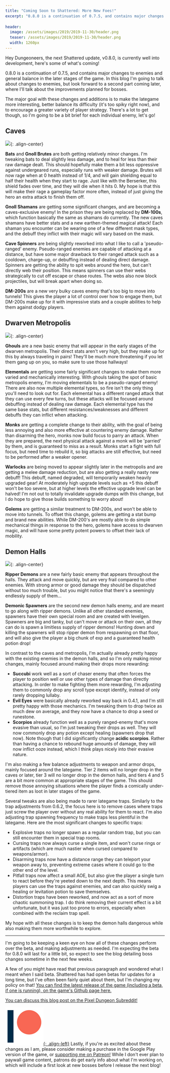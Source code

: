```yaml
---
title: "Coming Soon to Shattered: More New Foes!"
excerpt: "0.8.0 is a continuation of 0.7.5, and contains major changes to enemies and general balance in the later stages of the game."

header:
  image: /assets/images/2019/2019-11-30/header.png
  teaser: /assets/images/2019/2019-11-30/header.png
  width: 1260px
---
```


Hey Dungeoneers, the next Shattered update, v0.8.0, is currently well into development, here's some of what's coming!

0.8.0 is a continuation of 0.7.5, and contains major changes to enemies and general balance in the later stages of the game. In this blog I'm going to talk about changes to enemies, but look forward to a second part coming later, where I'll talk about the improvements planned for bosses.

The major goal with these changes and additions is to make the lategame more interesting, better balance its difficulty (it's too spiky right now), and to encourage a greater variety of player strategy. There's a lot to get though, so I'm going to be a bit brief for each individual enemy, let's go!

## Caves

![](/assets/images/{{page.date|date:'%Y/%Y-%m-%d'}}/shamans.png){: .align-center}

**Bats** and **Gnoll Brutes** are both getting relatively minor changes. I'm tweaking bats to deal slightly less damage, and to heal for less than their raw damage dealt. This should hopefully make them a bit less oppressive against undergeared runs, especially runs with weaker damage. Brutes will now rage when at 0 health instead of 1/4, and will gain shielding equal to half their health when they start to rage. Just like with the Berserker, this shield fades over time, and they will die when it hits 0. My hope is that this will make their rage a gameplay factor more often, instead of just giving the hero an extra attack to finish them off.

**Gnoll Shamans** are getting some significant changes, and are becoming a caves-exclusive enemy! In the prison they are being replaced by **DM-100s**, which function basically the same as shamans do currently. The new caves shamans have better stats and a new earthen-themed magical attack! Each shaman you encounter can be wearing one of a few different mask types, and the debuff they inflict with their magic will vary based on the mask.

**Cave Spinners** are being slightly reworked into what I like to call a 'pseudo-ranged' enemy. Pseudo-ranged enemies are capable of attacking at a distance, but have some major drawback to their ranged attack such as a cooldown, charge-up, or debuffing instead of dealing direct damage. Spinners are getting the ability to spit webs around the hero, but can't directly web their position. This means spinners can use their webs strategically to cut off escape or chase routes. The webs also now block projectiles, but will break apart when doing so.

**DM-200s** are a new very bulky caves enemy that's too big to move into tunnels! This gives the player a lot of control over how to engage them, but DM-200s make up for it with impressive stats and a couple abilities to help them against dodgy players.

## Dwarven Metropolis

![](/assets/images/{{page.date|date:'%Y/%Y-%m-%d'}}/elementals.png){: .align-center}

**Ghouls** are a new basic enemy that will appear in the early stages of the dwarven metropolis. Their direct stats aren't very high, but they make up for this by always traveling in pairs! They'll be much more threatening if you let them gang up on you, so make sure to use those hallways!

**Elementals** are getting some fairly significant changes to make them more varied and mechanically interesting. With ghouls taking the spot of basic metropolis enemy, I'm moving elementals to be a pseudo-ranged enemy! There are also now multiple elemental types, so fire isn't the only thing you'll need to look out for. Each elemental has a different ranged attack that they can use every few turns, but these attacks will be focused around debuffing instead of dealing raw damage. Each elemental type has the same base stats, but different resistances/weaknesses and different debuffs they can inflict when attacking.

**Monks** are getting a complete change to their ability, with the goal of being less annoying and also more effective at countering enemy damage. Rather than disarming the hero, monks now build focus to parry an attack. When they are prepared, the next physical attack against a monk will be 'parried' by them, and is guaranteed to miss as a result. Monks start a fight with full focus, but need time to rebuild it, so big attacks are still effective, but need to be performed after a weaker opener.

**Warlocks** are being moved to appear slightly later in the metropolis and are getting a melee damage reduction, but are also getting a really nasty new debuff! This debuff, named degraded, will temporarily weaken heavily upgraded gear! At moderately high upgrade levels such as +5 this debuff won't be too severe, but at higher levels the effective upgrade level can be halved! I'm not out to totally invalidate upgrade dumps with this change, but I do hope to give those builds something to worry about!

**Golems** are getting a similar treatment to DM-200s, and won't be able to move into tunnels. To offset this change, golems are getting a stat bump and brand new abilities. While DM-200's are mostly able to do simple mechanical things in response to the hero, golems have access to dwarven magic, and will have some pretty potent powers to offset their lack of mobility.

## Demon Halls

![](/assets/images/{{page.date|date:'%Y/%Y-%m-%d'}}/halls-enemies.png){: .align-center}

**Ripper Demons** are a new fairly basic enemy that appears throughout the halls. They attack and move quickly, but are very frail compared to other enemies. With strong armor or good damage they should be dispatched without too much trouble, but you might notice that there's a seemingly endlessly supply of them...

**Demonic Spawners** are the second new demon halls enemy, and are meant to go along with ripper demons. Unlike all other standard enemies, spawners have their own special room and are created with levelgen. Spawners are big and tanky, but can't move or attack on their own, all they can do is spawn a limitless supply of ripper demons! Hunting down and killing the spawners will stop ripper demon from respawning on that floor, and will also give the player a big chunk of exp and a guaranteed health potion drop! 

In contrast to the caves and metropolis, I'm actually already pretty happy with the existing enemies in the demon halls, and so I'm only making minor changes, mainly focused around making their drops more rewarding:
- **Succubi** work well as a sort of chaser enemy that often forces the player to position well or use other types of damage than directly attacking. In order to make fighting them more rewarding, I'm adjusting them to commonly drop any scroll type except identify, instead of only rarely dropping lullaby. 
- **Evil Eyes** were basically already reworked way back in 0.4.1, and I'm still pretty happy with those mechanics. I'm tweaking them to drop twice as much dew on average, and they now have a chance to drop a seed or runestone.
- **Scorpios** already function well as a purely ranged-enemy that's more evasive than usual, so I'm just tweaking their drops as well. They will now commonly drop any potion except healing (spawners drop that now). Note though that I did significantly change **acidic scorpios**. Rather than having a chance to rebound huge amounts of damage, they will now inflict ooze instead, which I think plays nicely into their evasive nature.

I'm also making a few balance adjustments to weapon and armor drops, mainly focused around the lategame. Tier 2 items will no longer drop in the caves or later, tier 3 will no longer drop in the demon halls, and tiers 4 and 5 are a bit more common at appropriate stages of the game. This should remove those annoying situations where the player finds a comically under-tiered item as loot in later stages of the game.

Several tweaks are also being made to rarer lategame traps. Similarly to the trap adjustments from 0.6.2, the focus here is to remove cases where traps just screw the player over without any real ability for them to react. I'm also adjusting trap spawning frequency to make traps less plentiful in the lategame. Here are the most significant changes to specific traps:
- Explosive traps no longer spawn as a regular random trap, but you can still encounter them in special trap rooms.
- Cursing traps now always curse a single item, and won't curse rings or artifacts (which are much nastier when cursed compared to weapons/armor).
- Disarming traps now have a distance range they can teleport your weapon away to, preventing extreme cases where it could go to the other end of the level.
- Pitfall traps now affect a small AOE, but also give the player a single turn to react before they're yeeted down to the next depth. This means players can use the traps against enemies, and can also quickly swig a healing or levitation potion to save themselves.
- Distortion traps have been reworked, and now act as a sort of more chaotic summoning trap. I do think removing their current effect is a bit unfortunate, but it was just too prone to errors, especially when combined with the reclaim trap spell.

My hope with all these changes is to keep the demon halls dangerous while also making them more worthwhile to explore.

---

I'm going to be keeping a keen eye on how all of these changes perform over the beta, and making adjustments as needed. I'm expecting the beta for 0.8.0 will last for a little bit, so expect to see the blog detailing boss changes sometime in the next few weeks.

A few of you might have read that previous paragraph and wondered what I meant when I said beta. Shattered has had open betas for updates for a long time, but I've often been fairly quiet about them, but I'm changing my policy on that! [You can find the latest release of the game (including a beta, if one is running), on the game's Github page here.](https://github.com/00-Evan/shattered-pixel-dungeon/releases/)

[You can discuss this blog post on the Pixel Dungeon Subreddit!](https://www.reddit.com/r/PixelDungeon/comments/e45im5/)

[![](/assets/images/patreon-icon.png){: .align-left}](https://www.patreon.com/ShatteredPixel) Lastly, if you're as excited about these changes as I am, please consider making a purchase in the Google Play version of the game, or [supporting me on Patreon!](https://www.patreon.com/ShatteredPixel) While I don't ever plan to paywall game content, patrons do get early info about what I'm working on, which will include a first look at new bosses before I release the next blog!